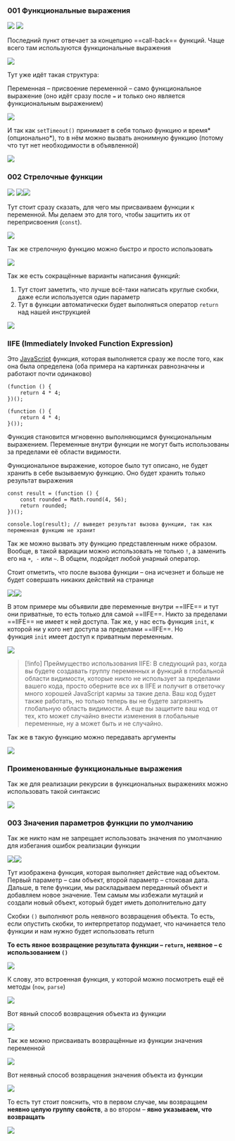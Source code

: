 ### 001 Функциональные выражения

![](_png/Pasted%20image%2020220908184323.png)
![](_png/Pasted%20image%2020220908184327.png)

Последний пункт отвечает за концепцию ==call-back== функций. Чаще всего там используются функциональные выражения

![](_png/Pasted%20image%2020220908184331.png)

Тут уже идёт такая структура:

Переменная – присвоение переменной – само функциональное выражение (оно идёт сразу после `=` и только оно является функциональным выражением)

![](_png/Pasted%20image%2020220908184340.png)

И так как `setTimeout()` принимает в себя только функцию и время* (опционально*), то в нём можно вызвать анонимную функцию (потому что тут нет необходимости в объявленной)

![](_png/Pasted%20image%2020220908184349.png)

### 002 Стрелочные функции

![](_png/Pasted%20image%2020220908184358.png)
![](_png/Pasted%20image%2020220908184406.png)![](_png/Pasted%20image%2020220908184411.png)

Тут стоит сразу сказать, для чего мы присваиваем функции к переменной. Мы делаем это для того, чтобы защитить их от переприсвоения (`const`).

![](_png/Pasted%20image%2020220908184421.png)

Так же стрелочную функцию можно быстро и просто использовать

![](_png/Pasted%20image%2020220908184441.png)

Так же есть сокращённые варианты написания функций:

1) Тут стоит заметить, что лучше всё-таки написать круглые скобки, даже если используется один параметр
2) Тут в функции автоматически будет выполняться оператор `return` над нашей инструкцией

![](_png/Pasted%20image%2020220908184447.png)

### IIFE (Immediately Invoked Function Expression) 

Это [JavaScript](https://developer.mozilla.org/ru/docs/Glossary/JavaScript) функция, которая выполняется сразу же после того, как она была определена (оба примера на картинках равнозначны и работают почти одинаково)

```JS
(function () {
	return 4 * 4;
})();

(function () {
	return 4 * 4;
}());
```

Функция становится мгновенно выполняющимся функциональным выражением. Переменные внутри функции не могут быть использованы за пределами её области видимости.

Функциональное выражение, которое было тут описано, не будет хранить в себе вызываемую функцию. Оно будет хранить только результат выражения

```JS
const result = (function () {
	const rounded = Math.round(4, 56);
	return rounded;
})();

console.log(result); // выведет результат вызова функции, так как переменная функцию не хранит
```

Так же можно вызвать эту функцию представленным ниже образом. Вообще, в такой вариации можно использовать не только `!`, а заменить его на `+`,  `-` или `~`. В общем, подойдет любой унарный оператор.

Стоит отметить, что после вызова функции – она исчезнет и больше не будет совершать никаких действий на странице

![](_png/Pasted%20image%2020220908184518.png)![](_png/Pasted%20image%2020220908184523.png)

В этом примере мы объявили две переменные внутри ==IIFE== и тут они приватные, то есть только для самой ==IIFE==. Никто за пределами ==IIFE== не имеет к ней доступа. Так же, у нас есть функция `init`, к которой ни у кого нет доступа за пределами ==IIFE==. Но функция `init` имеет доступ к приватным переменным.

![](_png/Pasted%20image%2020220908184539.png)

>[!info] Преймущество использования IIFE:
>В следующий раз, когда вы будете создавать группу переменных и функций в глобальной области видимости, которые никто не использует за пределами вашего кода, просто оберните все их в IIFE и получит в ответочку много хорошей JavaScript кармы за такие дела. Ваш код будет также работать, но только теперь вы не будете загрязнять глобальную область видимости. А еще вы защитите ваш код от тех, кто может случайно внести изменения в глобальные переменные, ну а может быть и не случайно.

Так же в такую функцию можно передавать аргументы

![](_png/Pasted%20image%2020220908184547.png)

### Проименованные функциональные выражения

Так же для реализации рекурсии в функциональных выражениях можно использовать такой синтаксис

![](_png/Pasted%20image%2020220908184606.png)

### 003 Значения параметров функции по умолчанию

Так же никто нам не запрещает использовать значения по умолчанию для избегания ошибок реализации функции

![](_png/Pasted%20image%2020220908184715.png)![](_png/Pasted%20image%2020220908184725.png)

Тут изображена функция, которая выполняет действие над объектом. Первый параметр – сам объект, второй параметр – стоковая дата. Дальше, в теле функции, мы раскладываем переданный объект и добавляем новое значение. Тем самым мы избежали мутаций и создали новый объект, который будет иметь дополнительно дату

Скобки `()` выполняют роль неявного возвращения объекта. То есть, если опустить скобки, то интерпретатор подумает, что начинается тело функции и нам нужно будет использовать return

**То есть явное возвращение результата функции – `return`, неявное – с использованием `()`**

![](_png/Pasted%20image%2020220908184755.png)

К слову, это встроенная функция, у которой можно посмотреть ещё её методы (`now`, `parse`)

![](_png/Pasted%20image%2020220908184802.png)

Вот явный способ возвращения объекта из функции

![](_png/Pasted%20image%2020220908184808.png)

Так же можно присваивать возвращённые из функции значения переменной

![](_png/Pasted%20image%2020220908184813.png)

Вот неявный способ возвращения значения объекта из функции

![](_png/Pasted%20image%2020220908184820.png)

То есть тут стоит пояснить, что в первом случае, мы возвращаем **неявно целую группу свойств**, а во втором – **явно указываем, что возвращать**

![](_png/Pasted%20image%2020220908184827.png)
